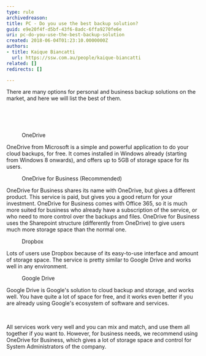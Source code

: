 ```yaml
---
type: rule
archivedreason: 
title: PC - Do you use the best backup solution?
guid: e9e20f4f-d5bf-43f6-8adc-6ffa9270fe6e
uri: pc-do-you-use-the-best-backup-solution
created: 2018-06-04T01:23:10.0000000Z
authors:
- title: Kaique Biancatti
  url: https://ssw.com.au/people/kaique-biancatti
related: []
redirects: []

---
```



There are many options for personal and business backup solutions on the market, and here we will list the best of them.<br>
<br><excerpt class='endintro'></excerpt><br>
<p class="ssw15-rteElement-P"><br></p><dd class="ssw15-rteElement-FigureGood">​​​​OneDrive<br></dd><p class="ssw15-rteElement-P">OneDrive from Microsoft is a simple and powerful application to do your cloud backups, for free. It comes installed in Windows already (starting from Windows 8 onwards), and offers up to 5GB of storage space for its users.&#160;<br></p><dd class="ssw15-rteElement-FigureGood">OneDrive for Business (Recommended)<br></dd><p class="ssw15-rteElement-P">​OneDrive for Business shares its name with OneDrive, but gives a different product. This service is paid, but gives you a good return for your investment. OneDrive for Business comes with Office 365, so it is much more suited for business who already have a subscription of the service, or who need to more control over the backups and files. OneDrive for Business uses the Sharepoint structure (differently&#160;from&#160;OneDrive) to give users much more storage space than the normal one.<br></p><dd class="ssw15-rteElement-FigureGood">Dropbox<br></dd><p class="ssw15-rteElement-P">Lots of users use Dropbox because of its easy-to-use interface and amount of storage space. The service is pretty similar to Google Drive and works well in any environment.<br></p><dd class="ssw15-rteElement-FigureGood">Google Drive<br></dd><p>​Google Drive is Google's solution to cloud backup and storage, and works well. You have quite a lot of space for free, and it works even better if you are already using Google's ecosystem of software and services.</p><p><br></p><p>All services work very well and you can mix and match, and use them all together if you want to. However, for business needs, we recommend using OneDrive for Business, which gives a lot of storage space and control for System Administrators of the company.<br></p>


